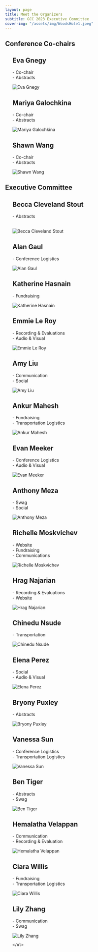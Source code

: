 ```yaml
---
layout: page
title: Meet the Organizers
subtitle: GCC 2023 Executive Committee
cover-img: "/assets/img/WoodsHole1.jpeg"
---
```


<link rel="stylesheet" type="text/css" href="/assets/css/grid3.css">

<article class="flow">
  <h1>Conference Co-chairs</h1>
  <div class="team">
    <ul class="auto-grid" role="list">
      <div>
        <div class="profile">
          <h2 class="profile__name">Eva Gnegy</h2>
          <p>- Co-chair<br>- Abstracts<br> </p>
          <img alt="Eva Gnegy" src="/assets/img/headshots/eva-headshot.jpg" />
        </div>
      </div>
      <div>
        <div class="profile">
          <h2 class="profile__name">Mariya Galochkina</h2>
          <p>- Co-chair<br>- Abstracts<br> </p>
          <img alt="Mariya Galochkina" src="/assets/img/headshots/Galochkina_Mariya_GCC.jpg" />
        </div>
      </div>
      <div>
        <div class="profile">
          <h2 class="profile__name">Shawn Wang</h2>
          <p>- Co-chair<br>- Abstracts<br> </p>
          <img alt="Shawn Wang" src="/assets/img/headshots/Wang_Shawn_GCC.jpeg" />
        </div>
      </div>
    </ul>
  </div>
</article>

<article class="flow">
  <h1>Executive Committee</h1>
  <div class="team">
    <ul class="auto-grid" role="list">
      <div>
        <div class="profile">
          <h2 class="profile__name">Becca Cleveland Stout</h2>
          <p>- Abstracts<br> <br> </p>
          <img alt="Becca Cleveland Stout" src="/assets/img/headshots/Rebecca_ClevelandStout.jpg" />
        </div>
      </div>
      <div>
        <div class="profile">
          <h2 class="profile__name">Alan Gaul</h2>
          <p>- Conference Logistics</p>
          <img alt="Alan Gaul" src="/assets/img/headshots/Alan-Gaul-GCC.jpg" />
        </div>
      </div>
      <div>
        <div class="profile">
          <h2 class="profile__name">Katherine Hasnain</h2>
          <p>- Fundraising</p>
          <img alt="Katherine Hasnain" src="/assets/img/headshots/Katherine Hasnain headshot-LinkedIn.jpg" />
        </div>
      </div>
      <div>
        <div class="profile">
          <h2 class="profile__name">Emmie Le Roy</h2>
          <p>- Recording & Evaluations <br> - Audio & Visual</p>
          <img alt="Emmie Le Roy" src="/assets/img/headshots/Emmie-LeRoy.jpg" />
        </div>
      </div>
      <div>
        <div class="profile">
          <h2 class="profile__name">Amy Liu</h2>
          <p>- Communication<br>- Social</p>
          <img alt="Amy Liu" src="/assets/img/headshots/liu_amy.jpg" />
        </div>
      </div>
      <div>
        <div class="profile">
          <h2 class="profile__name">Ankur Mahesh</h2>
          <p>- Fundraising<br>- Transportation Logistics</p>
          <img alt="Ankur Mahesh" src="/assets/img/headshots/Mahesh_Ankur-GCC Cropped.jpg" />
        </div>
      </div>
      <div>
        <div class="profile">
          <h2 class="profile__name">Evan Meeker</h2>
          <p>- Conference Logistics<br>- Audio & Visual <br> </p>
          <img alt="Evan Meeker" src="/assets/img/headshots/meeker_evan.jpg" />
        </div>
      </div>
      <div>
        <div class="profile">
          <h2 class="profile__name">Anthony Meza</h2>
          <p>- Swag<br>- Social<br> </p>
          <img alt="Anthony Meza" src="/assets/img/headshots/Anthony-Meza.jpg" />
        </div>
      </div>
      <div>
        <div class="profile">
          <h2 class="profile__name">Richelle Moskvichev</h2>
          <p>- Website<br>- Fundraising<br>- Communications</p>
          <img alt="Richelle Moskvichev" src="/assets/img/headshots/Moskvichev_Richelle.JPG" />
        </div>
      </div>
      <div>
        <div class="profile">
          <h2 class="profile__name">Hrag Najarian</h2>
          <p>- Recording & Evaluations <br>- Website</p>
          <img alt="Hrag Najarian" src="/assets/img/headshots/Najarian_Hrag.jpeg" />
        </div>
      </div>
      <div>
        <div class="profile">
          <h2 class="profile__name">Chinedu Nsude</h2>
          <p>- Transportation</p>
          <img alt="Chinedu Nsude" src="/assets/img/headshots/Chinedu-Headshot.jpg" />
        </div>
      </div>
      <div>
        <div class="profile">
          <h2 class="profile__name">Elena Perez</h2>
          <p>- Social<br>- Audio & Visual<br> </p>
          <img alt="Elena Perez" src="/assets/img/headshots/PerezElena.png" />
        </div>
      </div>
      <div>
        <div class="profile">
          <h2 class="profile__name">Bryony Puxley</h2>
          <p>- Abstracts</p>
          <img alt="Bryony Puxley" src="/assets/img/headshots/Puxley_Bryony.jpeg" />
        </div>
      </div>
      <div>
        <div class="profile">
          <h2 class="profile__name">Vanessa Sun</h2>
          <p>- Conference Logistics<br>- Transportation Logistics</p>
          <img alt="Vanessa Sun" src="/assets/img/avatar-icon.png" />
        </div>
      </div>
      <div>
        <div class="profile">
          <h2 class="profile__name">Ben Tiger</h2>
          <p>- Abstracts<br>- Swag</p>
          <img alt="Ben Tiger" src="/assets/img/headshots/tiger_benjamin_gcc.jpg" />
        </div>
      </div>
      <div>
        <div class="profile">
          <h2 class="profile__name">Hemalatha Velappan</h2>
          <p>- Communication<br>- Recording & Evaluation</p>
          <img alt="Hemalatha Velappan" src="/assets/img/headshots/Hemalatha_Velappan.jpg" />
        </div>
      </div>
      <div>
        <div class="profile">
          <h2 class="profile__name">Ciara Willis</h2>
          <p>- Fundraising<br>- Transportation Logistics</p>
          <img alt="Ciara Willis" src="/assets/img/headshots/Willis headshot.png" />
        </div>
      </div>
      <div>
        <div class="profile">
          <h2 class="profile__name">Lily Zhang</h2>
          <p>- Communication<br>- Swag<br> </p>
          <img alt="Lily Zhang" src="/assets/img/headshots/Lily-Zhang.jpeg" />
        </div>
      </div>
  
    </ul>
  </div>
</article>
